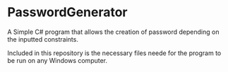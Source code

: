PasswordGenerator
=================

A Simple C# program that allows the creation of password depending on the inputted constraints.

Included in this repository is the necessary files neede for the program to be run on any Windows computer. 

